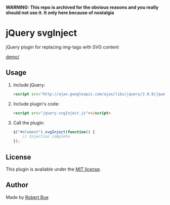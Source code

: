 **WARNING: This repo is archived for the obvious reasons and you really should not use it. It only here because of nostalgia**

# jQuery svgInject

jQuery plugin for replacing img-tags with SVG content

[demo/](http://robertbue.no/plugins/jquery.svgInject/demo.html)

## Usage

1. Include jQuery:

	```html
	<script src="http://ajax.googleapis.com/ajax/libs/jquery/2.0.0/jquery.min.js"></script>
	```

2. Include plugin's code:

	```html
	<script src="jquery.svgInject.js"></script>
	```

3. Call the plugin:

	```javascript
	$("#element").svgInject(function() {
		// Injection complete
	});
	```

## License

This plugin is available under the [MIT license](http://opensource.org/licenses/mit-license.php).

## Author

Made by [Robert Bue](http://robertbue.no)
